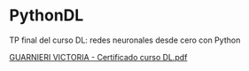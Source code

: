 # PythonDL
TP final del curso DL: redes neuronales desde cero con Python

[GUARNIERI VICTORIA - Certificado curso DL.pdf](https://github.com/vickyguar/PythonDL/files/12458962/GUARNIERI.VICTORIA.-.Certificado.curso.DL.pdf)
